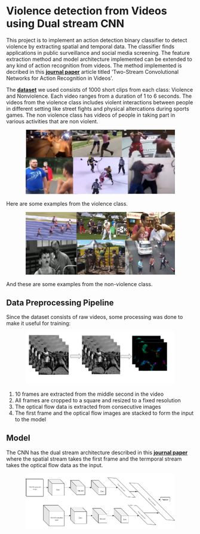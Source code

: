 # Violence detection from Videos using Dual stream CNN

This project is to implement an action detection binary classifier to detect violence by extracting spatial and temporal data. The classifier finds applications in public surveillance and social media screening. The feature extraction method and model architecture implemented can be extended to any kind of action recognition from videos. The method implemented is decribed in this [**journal paper**](https://arxiv.org/pdf/1406.2199.pdf) article titled 'Two-Stream Convolutional Networks for Action Recognition in Videos'.

The [**dataset**](https://www.kaggle.com/mohamedmustafa/real-life-violence-situations-dataset
) we used consists of 1000 short clips from each class: Violence and Nonviolence. Each video ranges from a duration of 1 to 6 seconds.
The videos from the violence class includes violent interactions between people in different setting like street fights and physical altercations during sports games. The non violence class has videos of people in taking part in various activities that are non violent.

<p align="center"> 
<img src="/img/img3.png" width = "400"/>
</p> 
Here are some examples from the violence class.

<p align="center"> 
<img src="/img/img4.png" width = "400"/>
</p> 
And these are some examples from the non-violence class.

## Data Preprocessing Pipeline

Since the dataset consists of raw videos, some processing was done to make it useful for training:

<p align="center"> 
<img src="/img/img1.png" width = "400"/>
</p> 

1. 10 frames are extracted from the middle second in the video
2. All frames are cropped to a square and resized to a fixed resolution
3. The optical flow data is extracted from consecutive images
4. The first frame and the optical flow images are stacked to form the input to the model

## Model 

The CNN has the dual stream architecture described in this [**journal paper**](https://arxiv.org/pdf/1406.2199.pdf) where the spatial stream takes the first frame and the termporal stream takes the optical flow data as the input.

<p align="center"> 
<img src="/img/img2.png" width = "400"/>
</p> 

